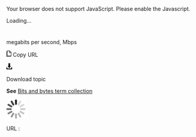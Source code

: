 Your browser does not support JavaScript. Please enable the Javascript.

Loading...

# 

megabits per second, Mbps

![Copy URL](media/megabits-per-second/Copy.png)
Copy URL

![Download](media/megabits-per-second/Download.png)

Download topic

**See** [Bits and bytes term collection](https://worldready.cloudapp.net/Styleguide/Read?id=2700&topicid=26920)

![In progress](media/megabits-per-second/activity-large.gif)

URL :
